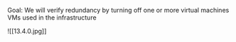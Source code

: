 Goal: We will verify redundancy by turning off one or more virtual machines VMs used in the infrastructure

![[13.4.0.jpg]]
